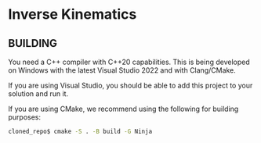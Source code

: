 # Inverse Kinematics

## BUILDING
You need a C++ compiler with C++20 capabilities. This is being developed on Windows with the latest Visual Studio 2022 and with Clang/CMake.

If you are using Visual Studio, you should be able to add this project to your solution and run it.

If you are using CMake, we recommend using the following for building purposes:
```sh
cloned_repo$ cmake -S . -B build -G Ninja
```
